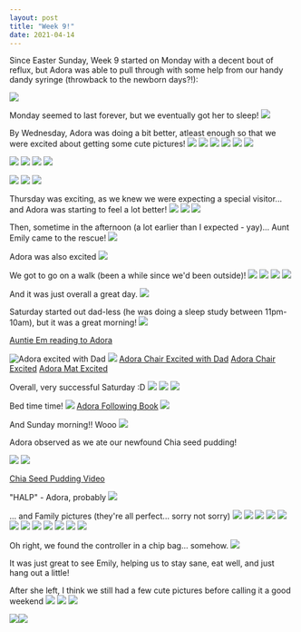 ```yaml
---
layout: post
title: "Week 9!"
date: 2021-04-14
---
```


Since Easter Sunday, Week 9 started on Monday with a decent bout of reflux, but Adora was able to pull through with some help from our handy dandy syringe (throwback to the newborn days?!):

![](/assets/img/2021-04-14-03-36-14.png)

Monday seemed to last forever, but we eventually got her to sleep!
![](/assets/img/2021-04-14-03-36-59.png)

By Wednesday, Adora was doing a bit better, atleast enough so that we were excited about getting some cute pictures!
![](/assets/img/2021-04-14-03-37-52.png)
![](/assets/img/2021-04-14-03-37-59.png)
![](/assets/img/2021-04-14-03-38-06.png)
![](/assets/img/2021-04-14-03-38-12.png)
![](/assets/img/2021-04-14-03-38-22.png)
![](/assets/img/2021-04-14-03-38-28.png)

![](/assets/img/2021-04-14-03-38-50.png)
![](/assets/img/2021-04-15-20-54-18.png)
![](/assets/img/2021-04-15-20-54-28.png)
![](/assets/img/2021-04-15-20-54-38.png)

![](/assets/img/2021-04-15-20-54-49.png)
![](/assets/img/2021-04-15-20-55-00.png)
![](/assets/img/2021-04-15-20-55-19.png)

Thursday was exciting, as we knew we were expecting a special visitor... and Adora was starting to feel a lot better!
![](/assets/img/2021-04-14-03-39-20.png)
![](/assets/img/2021-04-15-21-00-12.png)
![](/assets/img/2021-04-15-21-00-23.png)

Then, sometime in the afternoon (a lot earlier than I expected - yay)... Aunt Emily came to the rescue!
![](/assets/img/2021-04-14-03-39-41.png)

Adora was also excited
![](/assets/img/2021-04-15-21-01-05.png)

We got to go on a walk (been a while since we'd been outside)!
![](/assets/img/2021-04-15-21-01-30.png)
![](/assets/img/2021-04-15-21-01-41.png)
![](/assets/img/2021-04-15-21-01-56.png)
![](/assets/img/2021-04-15-21-02-11.png)

And it was just overall a great day. 
![](/assets/img/2021-04-15-21-02-42.png)

Saturday started out dad-less (he was doing a sleep study between 11pm-10am), but it was a great morning!
![](/assets/img/2021-04-15-21-03-54.png)

[Auntie Em reading to Adora](https://photos.app.goo.gl/etVb2FMBdNZ5vi4G6)

![Adora excited with Dad](/assets/img/2021-04-15-21-04-26.png)
![](/assets/img/2021-04-15-21-04-38.png)
[Adora Chair Excited with Dad](https://photos.app.goo.gl/UP7UKv4Bk3WaX98v6)
[Adora Chair Excited](https://photos.app.goo.gl/gF5nNWTFatSM63h4A)
[Adora Mat Excited](https://photos.app.goo.gl/Cpfec3ZT2bvrzTy97)

Overall, very successful Saturday :D
![](/assets/img/2021-04-15-21-07-19.png)
![](/assets/img/2021-04-15-21-07-32.png)
![](/assets/img/2021-04-15-21-07-54.png)

Bed time time!
![](/assets/img/2021-04-15-21-08-13.png)
[Adora Following Book](https://photos.app.goo.gl/vzc6XXEnDubTaX1k6)
![](/assets/img/2021-04-15-21-08-43.png)


And Sunday morning!! Wooo
![](/assets/img/2021-04-15-21-09-07.png)

Adora observed as we ate our newfound Chia seed pudding!

![](/assets/img/2021-04-15-21-09-38.png)
![](/assets/img/2021-04-15-21-09-50.png)

[Chia Seed Pudding Video](https://photos.app.goo.gl/greSvYy1G6apKnY76)

"HALP" - Adora, probably
![](/assets/img/2021-04-15-21-10-36.png)

... and Family pictures (they're all perfect... sorry not sorry)
![](/assets/img/2021-04-15-21-10-51.png)
![](/assets/img/2021-04-15-21-11-18.png)
![](/assets/img/2021-04-15-21-11-30.png)
![](/assets/img/2021-04-15-21-11-37.png)
![](/assets/img/2021-04-15-21-11-43.png)
![](/assets/img/2021-04-15-21-11-49.png)
![](/assets/img/2021-04-15-21-12-00.png)
![](/assets/img/2021-04-15-21-12-10.png)
![](/assets/img/2021-04-15-21-12-17.png)
![](/assets/img/2021-04-15-21-12-23.png)
![](/assets/img/2021-04-15-21-12-30.png)
![](/assets/img/2021-04-15-21-12-37.png)

Oh right, we found the controller in a chip bag... somehow. 
![](/assets/img/2021-04-15-21-13-07.png)

It was just great to see Emily, helping us to stay sane, eat well, and just hang out a little! 

After she left, I think we still had a few cute pictures before calling it a good weekend
![](/assets/img/2021-04-15-21-14-23.png)
![](/assets/img/2021-04-15-21-14-33.png)
![](/assets/img/2021-04-15-21-15-04.png)

![](/assets/img/2021-04-15-21-15-31.png)![](/assets/img/2021-04-15-21-15-37.png)